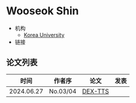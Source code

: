 # Wooseok Shin

- 机构
  - [Korea University](../Institutions/KOR-Korea_University.md)
- 链接

## 论文列表

| 时间 | 作者序 | 论文 | 发表 |
|:-:|:-:|---|---|
| 2024.06.27 | No.03/04 | [DEX-TTS](../Models/Diffusion/2024.06.27_DEX-TTS.md) | 